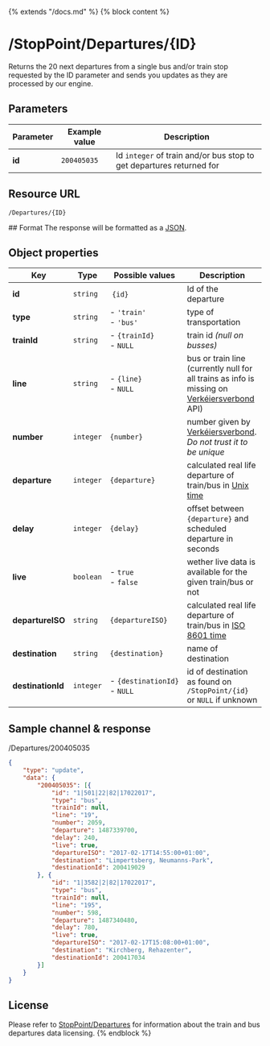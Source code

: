 {% extends "/docs.md" %}
{% block content %}
# /StopPoint/Departures/{ID}
Returns the 20 next departures from a single bus and/or train stop requested by the ID parameter and sends you updates as they are processed by our engine.

## Parameters
| Parameter         | Example value                   | Description |
| ----------------- | ------------------------------- | ----------- |
| **id** | `200405035` | Id `integer` of train and/or bus stop to get departures returned for |

## Resource URL
    /Departures/{ID}

## Format
The response will be formatted as a [JSON](https://en.wikipedia.org/wiki/JSON).

## Object properties
| Key               | Type      | Possible values                   | Description |
| ----------------- | --------- | --------------------------------- | ----------- |
| **id**            | `string`  | `{id}`                            | Id of the departure |
| **type**          | `string`  | - `'train'`<br />- `'bus'`        | type of transportation |
| **trainId**       | `string`  | - `{trainId}`<br />- `NULL`       | train id _(null on busses)_ |
| **line**          | `string`  | - `{line}`<br />- `NULL`          | bus or train line (currently null for all trains as info is missing on [Verkéiersverbond](https://data.public.lu/en/organizations/mobiliteitszentral/) API) |
| **number**        | `integer` | `{number}`                        | number given by [Verkéiersverbond](https://data.public.lu/en/organizations/mobiliteitszentral/). _Do not trust it to be unique_ |
| **departure**     | `integer` | `{departure}`                     | calculated real life departure of train/bus in [Unix time](https://en.wikipedia.org/wiki/Unix_time) |
| **delay**         | `integer` | `{delay}`                         | offset between `{departure}` and scheduled departure in seconds |
| **live**          | `boolean` | - `true`<br />- `false`           | wether live data is available for the given train/bus or not |
| **departureISO**  | `string`  | `{departureISO}`                  | calculated real life departure of train/bus in [ISO 8601 time](https://en.wikipedia.org/wiki/ISO_8601) |
| **destination**   | `string`  | `{destination}`                   | name of destination |
| **destinationId** | `integer` | <nobr>- `{destinationId}`</nobr><br />- `NULL` | id of destination as found on `/StopPoint/{id}` or `NULL` if unknown |

## Sample channel & response
/Departures/200405035
```json
{
	"type": "update",
	"data": {
		"200405035": [{
			"id": "1|501|22|82|17022017",
			"type": "bus",
			"trainId": null,
			"line": "19",
			"number": 2059,
			"departure": 1487339700,
			"delay": 240,
			"live": true,
			"departureISO": "2017-02-17T14:55:00+01:00",
			"destination": "Limpertsberg, Neumanns-Park",
			"destinationId": 200419029
		}, {
			"id": "1|3582|2|82|17022017",
			"type": "bus",
			"trainId": null,
			"line": "195",
			"number": 598,
			"departure": 1487340480,
			"delay": 780,
			"live": true,
			"departureISO": "2017-02-17T15:08:00+01:00",
			"destination": "Kirchberg, Rehazenter",
			"destinationId": 200417034
		}]
	}
}
```

## License
Please refer to [StopPoint/Departures](/Streaming_APIs/StopPoint/departures.md#license) for information about the train and bus departures data licensing.
{% endblock %}
